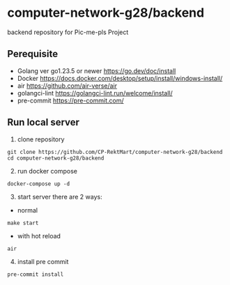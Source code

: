 # computer-network-g28/backend

backend repository for Pic-me-pls Project

## Perequisite

- Golang ver go1.23.5 or newer https://go.dev/doc/install
- Docker https://docs.docker.com/desktop/setup/install/windows-install/
- air https://github.com/air-verse/air
- golangci-lint https://golangci-lint.run/welcome/install/
- pre-commit https://pre-commit.com/

## Run local server

1. clone repository

```
git clone https://github.com/CP-RektMart/computer-network-g28/backend
cd computer-network-g28/backend
```

2. run docker compose

```
docker-compose up -d
```

3. start server
   there are 2 ways:

- normal

```
make start
```

- with hot reload

```
air
```

4. install pre commit

```
pre-commit install
```

